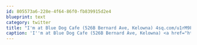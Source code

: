 ```yaml
---
id: 805573a6-228e-4f64-86f0-fb839915d2e4
blueprint: text
category: twitter
title: "I'm at Blue Dog Cafe (526B Bernard Ave, Kelowna) 4sq.com/u1rM9F"
caption: 'I''m at Blue Dog Cafe (526B Bernard Ave, Kelowna) <a href="http://4sq.com/u1rM9F" title="http://4sq.com/u1rM9F" class="link link_untco">4sq.com/u1rM9F</a>'
---
```

